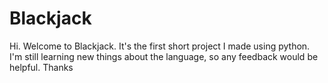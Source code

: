 # Blackjack

Hi. Welcome to Blackjack. 
It's the first short project I made using python. I'm still learning new things about the language, so any feedback would be helpful. Thanks 
